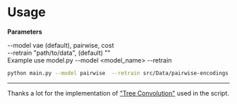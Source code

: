 # Usage

**Parameters**

--model vae (default), pairwise, cost
<br>
--retrain "path/to/data", (default) ""
<br>
Example use model.py --model <model_name> --retrain <retrain>

```bash
python main.py --model pairwise  --retrain src/Data/pairwise-encodings.txt
```


---
Thanks a lot for the implementation of ["Tree Convolution"](https://github.com/RyanMarcus/TreeConvolution) used in the script.